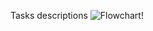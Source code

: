Tasks descriptions
![Flowchart!](https://github.com/PhantomWatchdog/holbertonschool-printf/blob/main/Flowchart.png)
